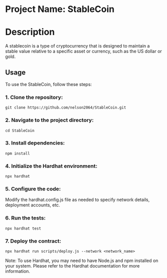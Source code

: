 <h1>Project Name: StableCoin</h1>

<h1>Description</h1>

<p>A stablecoin is a type of cryptocurrency that is designed to maintain a stable value relative to a specific asset or currency, such as the US dollar or gold.
</p>

<h2>Usage</h2>

<p> To use the StableCoin, follow these steps:</p>

<h3>1. Clone the repository:</h3>

<pre><code>git clone https://github.com/nelson2064/StableCoin.git</code></pre>

<h3>2. Navigate to the project directory:</h3>

<pre><code>cd StableCoin</code></pre>

<h3>3. Install dependencies:</h3>

<pre><code>npm install</code></pre>

<h3>4. Initialize the Hardhat environment:</h3>

<pre><code>npx hardhat</code></pre>

<h3>5. Configure the code:</h3>

<p>Modify the hardhat.config.js file as needed to specify network details, deployment accounts, etc.</p>

<h3>6. Run the tests:</h3>

<pre><code>npx hardhat test</code></pre>

<h3>7. Deploy the contract:</h3>

<pre><code>npx hardhat run scripts/deploy.js --network &lt;network_name&gt;</code></pre>

<p>Note: To use Hardhat, you may need to have Node.js and npm installed on your system. Please refer to the Hardhat documentation for more information.</p>


